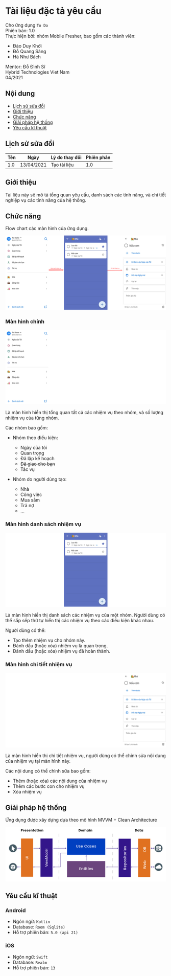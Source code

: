 # Tài liệu đặc tả yêu cầu

Cho ứng dụng `To Do`  
Phiên bản: 1.0  
Thực hiện bởi: nhóm Mobile Fresher, bao gồm các thành viên:
* Đào Duy Khởi
* Đỗ Quang Sáng
* Hà Như Bách

Mentor: Đỗ Đình Sĩ  
Hybrid Technologies Viet Nam  
04/2021

## Nội dung

* [Lịch sử sửa đổi](#lịch-sử-sửa-đổi)
* [Giới thiệu](#giới-thiệu)
* [Chức năng](#chức-năng)
* [Giải pháp hệ thống](#giải-pháp-hệ-thống)
* [Yêu cầu kĩ thuật](#yêu-cầu-kĩ-thuật)


## Lịch sử sửa đổi
| Tên | Ngày       | Lý do thay đổi  | Phiên phản   |
| ---- | ---------- | ------------------- | --------- |
| 1.0  | 13/04/2021 | Tạo tài liệu | 1.0       |

## Giới thiệu

Tài liệu này sẽ mô tả tổng quan yêu cầu, danh sách các tính năng, và chi tiết nghiệp vụ các tính năng của hệ thống.

## Chức năng

Flow chart các màn hình của ứng dụng.

![Screen Flow](overview.png)

### Màn hình chính

![Home page](home.png)

Là màn hình hiển thị tổng quan tất cả các nhiệm vụ theo nhóm, và số lượng nhiệm vụ của từng nhóm.

Các nhóm bao gồm:

* Nhóm theo điều kiện:
  * Ngày của tôi
  * Quan trọng
  * Đã lập kế hoạch
  * ~~Đã giao cho bạn~~
  * Tác vụ

* Nhóm do người dùng tạo:
  * Nhà
  * Công việc
  * Mua sắm
  * Trả nợ
  * ...

### Màn hình danh sách nhiệm vụ

![List task](list.png)

Là màn hình hiển thị danh sách các nhiệm vụ của một nhóm. Người dùng có thể sắp sếp thứ tự hiển thị các nhiệm vụ theo các điều kiện khác nhau.

Người dùng có thể:

* Tạo thêm nhiệm vụ cho nhóm này.
* Đánh dấu (hoặc xóa) nhiệm vụ là quan trọng.
* Đánh dấu (hoặc xóa) nhiệm vụ đã hoàn thành.


### Màn hình chi tiết nhiệm vụ

![Detail task](detail.png)

Là màn hình hiển thị chi tiết nhiệm vụ, người dùng có thể chỉnh sửa nội dung của nhiệm vụ tại màn hình này.

Các nội dung có thể chỉnh sửa bao gồm:

* Thêm (hoặc xóa) các nội dung của nhiệm vụ
* Thêm các bước con cho nhiệm vụ
* Xóa nhiệm vụ

## Giải pháp hệ thống

Ứng dụng được xây dựng dựa theo mô hình MVVM + Clean Architecture

![MVVM Clean architecture](mvvm-clean.png)

## Yêu cầu kĩ thuật

### Android

* Ngôn ngữ: `Kotlin`
* Database: `Room (Sqlite)`
* Hỗ trợ phiên bản: `5.0 (api 21)`

### iOS

* Ngôn ngữ: `Swift`
* Database: `Realm`
* Hỗ trợ phiên bản: `13`